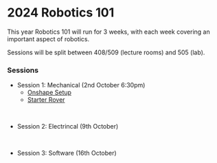 # 2024 Robotics 101

This year Robotics 101 will run for 3 weeks, with each week covering an important aspect of robotics.

Sessions will be split between 408/509 (lecture rooms) and 505 (lab).

<!-- ![finished-robot](/2024-Winter/Images/finished-robot.jpg) -->

### Sessions
* Session 1: Mechanical (2nd October 6:30pm)
    * [Onshape Setup](/2024-Autumn/onshape-setup.md)
    * [Starter Rover](https://cad.onshape.com/documents/9ed16fdbcc1bb90a977345da/w/474382fba67d4ab6acd1500d/e/99636254c295bb40e0c4a0bb)
<br>

* Session 2: Electrincal (9th October)
<br>

* Session 3: Software (16th October)